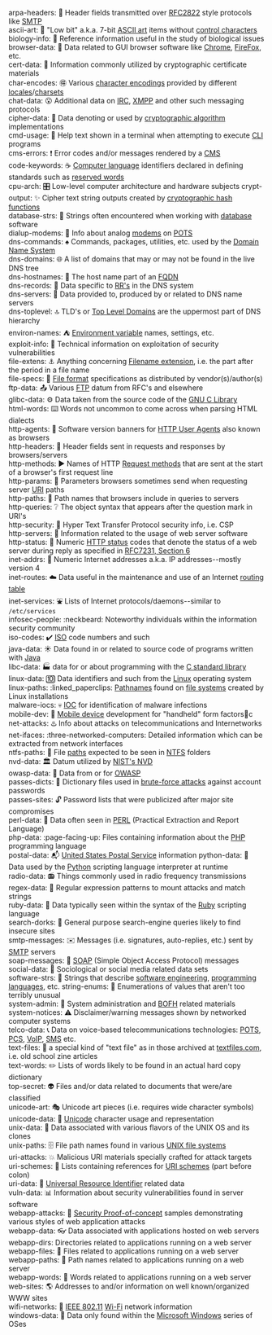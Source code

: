 arpa-headers: :email: Header fields transmitted over [RFC2822](https://tools.ietf.org/html/rfc2822) style protocols like [SMTP](https://en.wikipedia.org/wiki/Simple_Mail_Transfer_Protocol)    
ascii-art: :art: "Low bit" a.k.a. 7-bit [ASCII art](https://en.wikipedia.org/wiki/ASCII_art) items without [control characters](https://en.wikipedia.org/wiki/Control_character)  
biology-info: :microscope: Reference information useful in the study of biological issues  
browser-data: :door: Data related to GUI browser software like [Chrome](https://www.google.com/chrome/ "Chrome Web Browser"), [FireFox](https://www.mozilla.org/en-US/firefox/new/ "Download FireFox"), etc.  
cert-data: :scroll: Information commonly utilized by cryptographic certificate materials  
char-encodes: :ideograph_advantage: Various [character encodings](https://www.w3.org/International/articles/definitions-characters/ "Character encodings: Essential concepts") provided by different [locales](https://en.wikipedia.org/wiki/Locale_(computer_software) "Locale (computer software)")/[charsets](https://www.w3.org/International/articles/http-charset/index "Setting the HTTP charset parameter")  
chat-data: :open_mouth: Additional data on [IRC](https://en.wikipedia.org/wiki/Internet_Relay_Chat), [XMPP](https://en.wikipedia.org/wiki/XMPP) and other such messaging protocols  
cipher-data: :blowfish: Data denoting or used by [cryptographic algorithm](https://en.wikipedia.org/wiki/Category:Cryptographic_algorithms) implementations  
cmd-usage: :hammer: Help text shown in a terminal when attempting to execute [CLI](https://en.wikipedia.org/wiki/Command-line_interface "Command-line interface") programs  
cms-errors: :exclamation: Error codes and/or messages rendered by a [CMS](https://en.wikipedia.org/wiki/Content_management_system "Content Management System")  
code-keywords: :coffee: [Computer language](https://en.wikipedia.org/wiki/Computer_language) identifiers declared in defining standards such as [reserved words](https://en.wikipedia.org/wiki/Reserved_word)  
cpu-arch: :control_knobs: Low-level computer architecture and hardware subjects 
crypt-output: :sparkles: Cipher text string outputs created by [cryptographic hash functions](https://en.wikipedia.org/wiki/Cryptographic_hash_function)  
database-strs: :floppy_disk: Strings often encountered when working with [database](https://en.wikipedia.org/wiki/Database) software  
dialup-modems: :fax: Info about analog [modems](https://en.wikipedia.org/wiki/Modem) on [POTS](https://en.wikipedia.org/wiki/Plain_old_telephone_service "Plain Old Telephone Service")  
dns-commands: :spades: Commands, packages, utilities, etc. used by the [Domain Name System](https://en.wikipedia.org/wiki/Domain_Name_System)  
dns-domains: :globe_with_meridians: A list of domains that may or may not be found in the live DNS tree  
dns-hostnames: :flashlight: The host name part of an [FQDN](https://en.wikipedia.org/wiki/Fully_qualified_domain_name "Fully Qualified Domain Name")  
dns-records: :ticket: Data specific to [RR's](http://www.freesoft.org/CIE/Topics/78.htm "Resource Records") in the DNS system  
dns-servers: :battery: Data provided to, produced by or related to DNS name servers  
dns-toplevel: :top: TLD's or [Top Level Domains](https://en.wikipedia.org/wiki/Top-level_domain) are the uppermost part of DNS hierarchy  
environ-names: :tent: [Environment variable](https://en.wikipedia.org/wiki/Environment_variable) names, settings, etc.   
exploit-info: :8ball: Technical information on exploitation of security vulnerabilities  
file-extens: :anchor: Anything concerning [Filename extension](https://en.wikipedia.org/wiki/Filename_extension), i.e. the part after the period in a file name  
file-specs: :file_folder: [File format](https://wikipedia.org/wiki/File_format) specifications as distributed by vendor(s)/author(s)  
ftp-data: :outbox_tray: Various [FTP](https://wikipedia.org/wiki/File_Transfer_Protocol "File Transfer Protocol") datum from RFC's and elsewhere  
glibc-data: :gear: Data taken from the source code of the [GNU C Library](https://gnu.org/software/libc/ "glibc")  
html-words: :keyboard: Words not uncommon to come across when parsing HTML dialects  
http-agents: :flags: Software version banners for [HTTP User Agents](https://wikipedia.org/wiki/User_agent#Use_in_HTTP "User agent - Use in HTTP") also known as browsers  
http-headers: :cookie: Header fields sent in requests and responses by browsers/servers  
http-methods: :arrow_forward: Names of HTTP [Request methods](https://wikipedia.org/wiki/Hypertext_Transfer_Protocol#Request_methods) that are sent at the start of a browser's first request line   
http-params: :abcd: Parameters browsers sometimes send when requesting server [URI](https://en.wikipedia.org/wiki/Uniform_Resource_Identifier "Uniform Resource Identifier") paths  
http-paths: :feet: Path names that browsers include in queries to servers  
http-queries: :grey_question: The object syntax that appears after the question mark in URI's  
http-security: :cop: Hyper Text Transfer Protocol security info, i.e. CSP  
http-servers: :office: Information related to the usage of web server software  
http-status: :slot_machine: Numeric [HTTP status](https://httpstatuses.com) codes that denote the status of a web server during reply as specified in [RFC7231, Section 6](https://tools.ietf.org/html/rfc7231#section-6 "Response Status Codes")  
inet-addrs: :electric_plug: Numeric Internet addresses a.k.a. IP addresses--mostly version 4    
inet-routes: :cloud: Data useful in the maintenance and use of an Internet [routing table](https://wikipedia.org/wiki/Routing_table)  
inet-services: :fountain: Lists of Internet protocols/daemons--similar to `/etc/services`    
infosec-people: :neckbeard: Noteworthy individuals within the information security community    
iso-codes: :heavy_check_mark: [ISO](https://iso.org "International Standardization Organization") code numbers and such    
java-data: :sunny: Data found in or related to source code of programs written with [Java](https://java.com)  
libc-data: :factory: data for or about programming with the [C standard library](https://en.wikipedia.org/wiki/C_standard_library "C standard library")  
linux-data: :keycap_ten: Data identifiers and such from the [Linux](https://opensource.com/resources/linux "What is Linux?") operating system    
linux-paths: :linked_paperclips: [Pathnames](https://linuxsurvival.com/linux-pathnames/) found on [file systems](https://en.wikipedia.org/wiki/File_system) created by Linux installations    
malware-iocs: :skull: [IOC](https://en.wikipedia.org/wiki/Indicator_of_compromise "Indicator of Compromise") for identification of malware infections  
mobile-dev: :iphone: [Mobile device](https://wikipedia.org/wiki/Mobile_device) development for "handheld" form factorsc
net-attacks: :hotsprings: Info about attacks on telecommunications and Internetworks
net-ifaces: :three-networked-computers: Detailed information which can be extracted from network interfaces    
ntfs-paths: :open_file_folder: File [paths](https://msdn.microsoft.com/library/windows/desktop/aa365247.aspx#paths) expected to be seen in [NTFS](https://wikipedia.org/wiki/NTFS "New Technology File System") folders    
nvd-data: :classical_building: Datum utilized by [NIST's NVD](https://nvd.nist.gov "National Vulnerability Database")  
owasp-data: :honeybee: Data from or for [OWASP](https://www.owasp.org "Open Web Application Security Project")    
passes-dicts: :key: Dictionary files used in [brute-force attacks](https://en.wikipedia.org/wiki/Brute-force_attack) against account passwords    
passes-sites: :unlock: Password lists that were publicized after major site compromises    
perl-data: :camel: Data often seen in [PERL](http://www.perl.org) (Practical Extraction and Report Language)     
php-data: :page-facing-up: Files containing information about the [PHP](http://www.php.net) programming language    
postal-data: :mailbox_with_mail: [United States Postal Service](https://www.usps.com/) information
python-data: :snake: Data used by the [Python](https://www.python.org/) scripting language interpreter at runtime    
radio-data: :radio: Things commonly used in radio frequency transmissions    
regex-data: :speech_balloon: Regular expression patterns to mount attacks and match strings    
ruby-data: :gem: Data typically seen within the syntax of the [Ruby](https://www.ruby-lang.org) scripting language    
search-dorks: :mag_right: General purpose search-engine queries likely to find insecure sites    
smtp-messages: :envelope: Messages (i.e. signatures, auto-replies, etc.) sent by [SMTP](https://en.wikipedia.org/wiki/Simple_Mail_Transfer_Protocol "Simple Mail Transfer Protocol") servers    
soap-messages: :incoming_envelope: [SOAP](https://en.wikipedia.org/wiki/SOAP "Simple Object Access Protocol") (Simple Object Access Protocol) messages  
social-data: :eyes: Sociological or social media related data sets  
software-strs: :minidisc: Strings that describe [software engineering](https://en.wikipedia.org/wiki/Software_engineering), [programming languages](https://en.wikipedia.org/wiki/Programming_language), etc.
string-enums: :ferris_wheel: Enumerations of values that aren't too terribly unusual  
system-admin: :necktie: System administration and [BOFH](https://en.wikipedia.org/wiki/Bastard_Operator_From_Hell) related materials  
system-notices: :warning: Disclaimer/warning messages shown by networked computer systems  
telco-data: :telephone_receiver: Data on voice-based telecommunications technologies: [POTS](https://en.wikipedia.org/wiki/Plain_old_telephone_service "Plain old telephone service"), [PCS](https://www.fcc.gov/wireless/bureau-divisions/mobility-division/broadband-personal-communications-service-pcs "Personal Communications Services"), [VoIP](https://en.wikipedia.org/wiki/Voice_over_IP "Voice over IP"), [SMS](https://en.wikipedia.org/wiki/SMS "Short Message Service") etc.  
text-files: :pushpin: a special kind of "text file" as in those archived at [textfiles.com](https://textfiles.com), i.e. old school zine articles  
text-words: :pencil2: Lists of words likely to be found in an actual hard copy dictionary  
top-secret: :alien: Files and/or data related to documents that were/are classified  
unicode-art: :performing_arts: Unicode art pieces (i.e. requires wide character symbols)  
unicode-data: :symbols: [Unicode](https://unicode.org/ "The Unicode Consortium") character usage and representation  
unix-data: :shell: Data associated with various flavors of the UNIX OS and its clones  
unix-paths: :file_cabinet: File path names found in various [UNIX file systems](https://wikipedia.org/wiki/Unix_File_System)  
uri-attacks: :boom: Malicious URI materials specially crafted for attack targets  
uri-schemes: :paperclip: Lists containing references for [URI schemes](https://www.iana.org/assignments/uri-schemes/uri-schemes.xhtml) (part before colon)      
uri-data: :link: [Universal Resource Identifier](https://w3.org/Addressing/#background "Learning About URI's") related data  
vuln-data: :bar_chart: Information about security vulnerabilities found in server software  
webapp-attacks: :syringe: [Security Proof-of-concept](https://wikipedia.org/wiki/Proof_of_concept#Security) samples demonstrating various styles of web application attacks  
webapp-data: :eyeglasses: Data associated with applications hosted on web servers  
webapp-dirs: Directories related to applications running on a web server  
webapp-files: :card_index: Files related to applications running on a web server  
webapp-paths: :bookmark_tabs: Path names related to applications running on a web server  
webapp-words: :thought_balloon: Words related to applications running on a web server  
web-sites: :earth_americas: Addresses to and/or information on well known/organized WWW sites   
wifi-networks: :satellite: [IEEE 802.11](http://www.ieee802.org/11/ "The Working Group for WLAN Standards") [Wi-Fi](https://en.wikipedia.org/wiki/Wi-Fi) network information   
windows-data: :briefcase: Data only found within the [Microsoft Windows](https://en.wikipedia.org/wiki/Microsoft_Windows) series of OSes  
